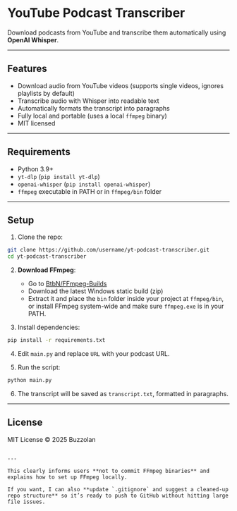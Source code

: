 # YouTube Podcast Transcriber

Download podcasts from YouTube and transcribe them automatically using **OpenAI Whisper**.

---

## Features

- Download audio from YouTube videos (supports single videos, ignores playlists by default)
- Transcribe audio with Whisper into readable text
- Automatically formats the transcript into paragraphs
- Fully local and portable (uses a local `ffmpeg` binary)
- MIT licensed

---

## Requirements

- Python 3.9+
- `yt-dlp` (`pip install yt-dlp`)
- `openai-whisper` (`pip install openai-whisper`)
- `ffmpeg` executable in PATH or in `ffmpeg/bin` folder

---

## Setup

1. Clone the repo:

```bash
git clone https://github.com/username/yt-podcast-transcriber.git
cd yt-podcast-transcriber
````

2. **Download FFmpeg**:

   * Go to [BtbN/FFmpeg-Builds](https://github.com/BtbN/FFmpeg-Builds/releases)
   * Download the latest Windows static build (zip)
   * Extract it and place the `bin` folder inside your project at `ffmpeg/bin`, or install FFmpeg system-wide and make sure `ffmpeg.exe` is in your PATH.

3. Install dependencies:

```bash
pip install -r requirements.txt
```

4. Edit `main.py` and replace `URL` with your podcast URL.

5. Run the script:

```bash
python main.py
```

6. The transcript will be saved as `transcript.txt`, formatted in paragraphs.

---

## License

MIT License © 2025 Buzzolan

```

---

This clearly informs users **not to commit FFmpeg binaries** and explains how to set up FFmpeg locally.  

If you want, I can also **update `.gitignore` and suggest a cleaned-up repo structure** so it’s ready to push to GitHub without hitting large file issues.
```
